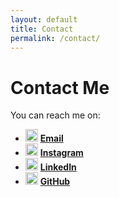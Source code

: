 ```yaml
---
layout: default
title: Contact
permalink: /contact/
---
```

# Contact Me

You can reach me on:  

- <img src="https://upload.wikimedia.org/wikipedia/commons/4/43/Gmail_icon_%282013-2020%29.png" width="20"> **[Email](mailto:hosanosacha@gmail.com)**
- <img src="https://upload.wikimedia.org/wikipedia/commons/a/a5/Instagram_icon.png" width="20"> **[Instagram](https://www.instagram.com/sacha_hosana/)**
- <img src="https://upload.wikimedia.org/wikipedia/commons/c/ca/LinkedIn_logo_initials.png" width="20"> **[LinkedIn](https://www.linkedin.com/in/sacha-hosana/)**
- <img src="https://upload.wikimedia.org/wikipedia/commons/9/91/Octicons-mark-github.svg" width="20"> **[GitHub](https://github.com/Hosana-sacha)**


